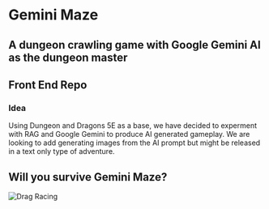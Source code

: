 # Gemini Maze
## A dungeon crawling game with Google Gemini AI as the dungeon master
## Front End Repo

### Idea
Using Dungeon and Dragons 5E as a base, we have decided to experment with RAG and Google Gemini to produce AI generated gameplay. We are looking to add generating images from the AI prompt but might be released in a text only type of adventure. 

## Will you survive Gemini Maze?

![Drag Racing](public/maze_idea.jpg)